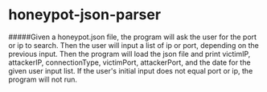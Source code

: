 # honeypot-json-parser

#####Given a honeypot.json file, the program will ask the user for the port or ip to search. Then the user will input a list of ip or port, depending on the previous input. Then the program will load the json file and print victimIP, attackerIP, connectionType, victimPort, attackerPort, and the date for the given user input list. If the user's initial input does not equal port or ip, the program will not run.
